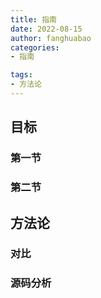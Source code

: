 ```yaml
---
title: 指南
date: 2022-08-15
author: fanghuabao
categories:
- 指南

tags:
- 方法论
---
```


## 目标

### 第一节

### 第二节

## 方法论

### 对比

### 源码分析
